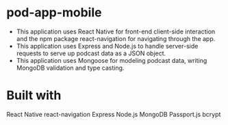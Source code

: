 # pod-app-mobile
- This application uses React Native for front-end client-side interaction and the npm package react-navigation for navigating through the app.
- This application uses Express and Node.js to handle server-side requests to serve up podcast data as a JSON object.
- This application uses Mongoose for modeling podcast data, writing MongoDB validation and type casting.

# Built with #
React Native
react-navigation
Express
Node.js
MongoDB
Passport.js
bcrypt
